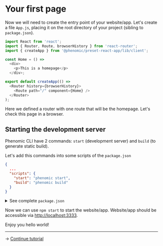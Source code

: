 # Your first page

Now we will need to create the entry point of your website/app.
Let's create a file ``App.js``, placing it on the root directory of your project (sibling to `package.json`).

```js
import React from 'react';
import { Router, Route, browserHistory } from 'react-router';
import { createApp } from '@phenomic/preset-react-app/lib/client';

const Home = () =>
  <div>
    <p>This is a homepage</p>
  </div>;

export default createApp(() =>
  <Router history={browserHistory}>
    <Route path="/" component={Home} />
  </Router>
);
```

Here we defined a router with one route that will be the homepage.
Let's check this page in a browser.

## Starting the development server

Phenomic CLI have 2 commands: ``start`` (development server) and ``build`` (to generate static build).

Let's add this commands into some scripts of the ``package.json``

```json
{
  ...
  "scripts": {
    "start": "phenomic start",
    "build": "phenomic build"
  }
}
```

<details>
<summary>See complete <code>package.json</code></summary>

```json
{
  "private": true,
  "devDependencies": {
    "@phenomic/core": "^1.0.0",
    "@phenomic/cli": "^1.0.0",
    "@phenomic/preset-react-app": "^1.0.0",
    "react": "^15.0.0",
    "react-dom": "^15.0.0",
    "react-router": "^3.0.0"
  },
  "phenomic": {
    "presets": [
      "@phenomic/preset-react-app"
    ]
  },
  "scripts": {
    "start": "phenomic start",
    "build": "phenomic build"
  }
}
```

</details>

Now we can use ``npm start`` to start the website/app.
Website/app should be accessible via [http://localhost:3333](http://localhost:3333).

Enjoy you hello world!

---

→ [Continue tutorial](3.md)
